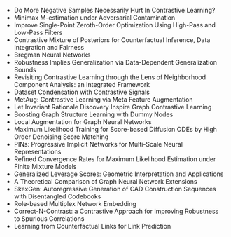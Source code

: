 - Do More Negative Samples Necessarily Hurt In Contrastive Learning?
- Minimax M-estimation under Adversarial Contamination
- Improve Single-Point Zeroth-Order Optimization Using High-Pass and Low-Pass Filters
- Contrastive Mixture of Posteriors for Counterfactual Inference, Data Integration and Fairness
- Bregman Neural Networks
- Robustness Implies Generalization via Data-Dependent Generalization Bounds
- Revisiting Contrastive Learning through the Lens of Neighborhood Component Analysis: an Integrated Framework
- Dataset Condensation with Contrastive Signals
- MetAug: Contrastive Learning via Meta Feature Augmentation
- Let Invariant Rationale Discovery Inspire Graph Contrastive Learning
- Boosting Graph Structure Learning with Dummy Nodes
- Local Augmentation for Graph Neural Networks
- Maximum Likelihood Training for Score-based Diffusion ODEs by High Order Denoising Score Matching
- PINs: Progressive Implicit Networks for Multi-Scale Neural Representations
- Refined Convergence Rates for Maximum Likelihood Estimation under Finite Mixture Models
- Generalized Leverage Scores: Geometric Interpretation and Applications
- A Theoretical Comparison of Graph Neural Network Extensions
- SkexGen: Autoregressive Generation of CAD Construction Sequences with Disentangled Codebooks
- Role-based Multiplex Network Embedding
- Correct-N-Contrast: a Contrastive Approach for Improving Robustness to Spurious Correlations
- Learning from Counterfactual Links for Link Prediction